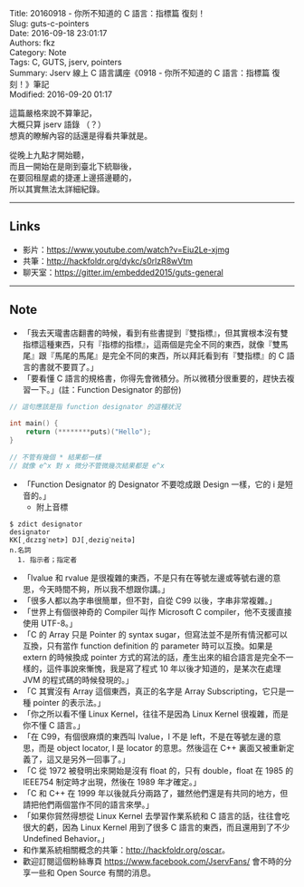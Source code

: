 Title: 20160918 - 你所不知道的 C 語言：指標篇 復刻！  
Slug: guts-c-pointers  
Date: 2016-09-18 23:01:17  
Authors: fkz  
Category: Note  
Tags: C, GUTS, jserv, pointers  
Summary: Jserv 線上 C 語言講座《0918 - 你所不知道的 C 語言：指標篇 復刻！》筆記  
Modified: 2016-09-20 01:17  
  
  
這篇嚴格來說不算筆記，  
大概只算 jserv 語錄 （？）  
想真的瞭解內容的話還是得看共筆就是。  
  
從晚上九點才開始聽，  
而且一開始在是剛到臺北下統聯後，  
在要回租屋處的捷運上邊搭邊聽的，  
所以其實無法太詳細紀錄。  
  
---  
  
## Links  
  
+ 影片：<https://www.youtube.com/watch?v=Eiu2Le-xjmg>  
+ 共筆：<http://hackfoldr.org/dykc/s0rlzR8wVtm>  
+ 聊天室：<https://gitter.im/embedded2015/guts-general>  
  
---  
  
## Note  
  
+ 「我去天瓏書店翻書的時候，看到有些書提到『雙指標』，但其實根本沒有雙指標這種東西，只有『指標的指標』，這兩個是完全不同的東西，就像『雙馬尾』跟『馬尾的馬尾』是完全不同的東西，所以拜託看到有『雙指標』的 C 語言的書就不要買了。」  
+ 「要看懂 C 語言的規格書，你得先會微積分。所以微積分很重要的，趕快去複習一下。」(註：Function Designator 的部份)  
```c  
// 這句應該是指 function designator 的這種狀況  
  
int main() {  
    return (********puts)("Hello");  
}  
  
// 不管有幾個 * 結果都一樣  
// 就像 e^x 對 x 微分不管微幾次結果都是 e^x  
```  
+ 「Function Designator 的 Designator 不要唸成跟 Design 一樣，它的 i 是短音的。」  
    + 附上音標  
```  
$ zdict designator  
designator  
KK[͵dɛzɪgˋnetɚ] DJ[͵dezigˋneitə]  
n.名詞  
  1. 指示者；指定者  
```  
+ 「lvalue 和 rvalue 是很複雜的東西，不是只有在等號左邊或等號右邊的意思，今天時間不夠，所以我不想跟你講。」  
+ 「很多人都以為字串很簡單，但不對，自從 C99 以後，字串非常複雜。」  
+ 「世界上有個很神奇的 Compiler 叫作 Microsoft C compiler，他不支援直接使用 UTF-8。」  
+ 「C 的 Array 只是 Pointer 的 syntax sugar，但寫法並不是所有情況都可以互換，只有當作 function definition 的 parameter 時可以互換。如果是 extern 的時候換成 pointer 方式的寫法的話，產生出來的組合語言是完全不一樣的，這件事說來慚愧，我是寫了程式 10 年以後才知道的，是某次在處理 JVM 的程式碼的時候發現的。」  
+ 「C 其實沒有 Array 這個東西，真正的名字是 Array Subscripting，它只是一種 pointer 的表示法。」  
+ 「你之所以看不懂 Linux Kernel，往往不是因為 Linux Kernel 很複雜，而是你不懂 C 語言。」  
+ 「在 C99，有個很麻煩的東西叫 lvalue，l 不是 left，不是在等號左邊的意思，而是 object locator, l 是 locator 的意思。然後這在 C++ 裏面又被重新定義了，這又是另外一回事了。」  
+ 「C 從 1972 被發明出來開始是沒有 float 的，只有 double，float 在 1985 的 IEEE754 制定時才出現，然後在 1989 年才確定。」  
+ 「C 和 C++ 在 1999 年以後就兵分兩路了，雖然他們還是有共同的地方，但請把他們兩個當作不同的語言來學。」  
+ 「如果你貿然得想從 Linux Kernel 去學習作業系統和 C 語言的話，往往會吃很大的虧，因為 Linux Kernel 用到了很多 C 語言的東西，而且還用到了不少 Undefined Behavior。」  
+ 和作業系統相關概念的共筆：<http://hackfoldr.org/oscar>。  
+ 歡迎訂閱這個粉絲專頁 <https://www.facebook.com/JservFans/> 會不時的分享一些和 Open Source 有關的消息。  
